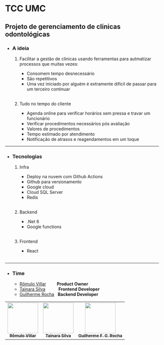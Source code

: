 # TCC UMC

## Projeto de gerenciamento de clinicas odontológicas

- ### A ideia
  1. Facilitar a gestão de clinicas usando ferramentas para autmatizar processos que muitas vezes: 
     - Consomem tempo desnecessário 
     - São repetitivos 
     - Uma vez iniciado por alguém é extramente dificil de passar para um terceiro continuar
     <br />

  2. Tudo no tempo do cliente
     - Agenda online para verificar horários sem pressa e travar um funcionário
     - Verificar procedimentos necessários pós avaliação
     - Valores de procedimentos
     - Tempo estimado por atendimento
     - Notificação de atrasos e reagendamentos em um toque
---

- ### Tecnologias
  1. Infra
     - Deploy na nuvem com Github Actions
     - Github para versionamento
     - Google cloud 
     - Cloud SQL Server
     - Redis
     <br />

  2. Backend
     - .Net 6
     - Google functions
     <br />

  3. Frontend
     - React 
     <br />
---

- ### Time
  - [Rômulo Villar](https://github.com/rovica) &nbsp;&nbsp;&nbsp;&nbsp;&nbsp;&nbsp;&nbsp; <b>Product Owner</b>
  - [Tainara Silva](https://github.com/TainaraSilvaT) &nbsp;&nbsp;&nbsp;&nbsp;&nbsp;&nbsp;&nbsp;&nbsp;&nbsp; <b>Frontend Developer</b>
  - [Guilherme Rocha](https://github.com/guifgr) &nbsp; <b>Backend Developer</b> 
  
<table>
  <tr>
    <td align="center"><a href="https://github.com/rovica"><img src="https://avatars2.githubusercontent.com/u/54681116?v=4" width="100px;" alt=""/><br /><sub><b>Rômulo Villar</b></sub></a><br /></td>
    <td align="center"><a href="https://github.com/TainaraSilvaT"><img src="https://avatars2.githubusercontent.com/u/63371891?v=4" width="100px;" alt=""/><br /><sub><b>Tainara Silva</b></sub></a><br /></td>
    <td align="center"><a href="https://github.com/guifgr"><img src="https://avatars0.githubusercontent.com/u/39571461?v=4" width="100px;" alt=""/><br /><sub><b>Guilherme F. G. Rocha</b></sub></a><br /></td>
  </tr>
</table>
